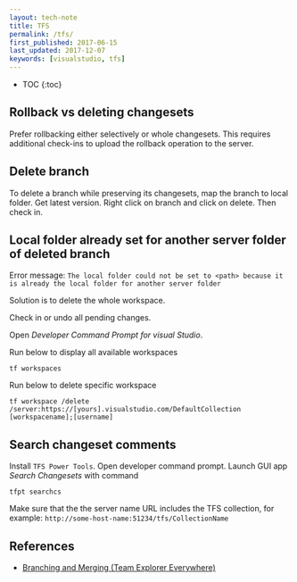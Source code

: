 ```yaml
---
layout: tech-note
title: TFS
permalink: /tfs/
first_published: 2017-06-15
last_updated: 2017-12-07
keywords: [visualstudio, tfs]
---
```


* TOC
{:toc}

## Rollback vs deleting changesets

Prefer rollbacking either selectively or whole changesets. This requires
additional check-ins to upload the rollback operation to the server.

## Delete branch

To delete a branch while preserving its changesets, map the branch to local
folder. Get latest version. Right click on branch and click on delete. Then
check in.

## Local folder already set for another server folder of deleted branch

Error message: `The local folder could not be set to <path> because it is
already the local folder for another server folder`

Solution is to delete the whole workspace.

Check in or undo all pending changes.

Open _Developer Command Prompt for visual Studio_.

Run below to display all available workspaces

```
tf workspaces
```

Run below to delete specific workspace

```
tf workspace /delete /server:https://[yours].visualstudio.com/DefaultCollection [workspacename];[username]
```

## Search changeset comments

Install `TFS Power Tools`. Open developer command prompt. Launch GUI app
_Search Changesets_ with command

```
tfpt searchcs
```

Make sure that the the server name URL includes the TFS collection, for
example: `http://some-host-name:51234/tfs/CollectionName`

## References

- [Branching and Merging (Team Explorer Everywhere)](https://msdn.microsoft.com/en-us/library/gg475908(v=vs.100).aspx)
